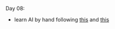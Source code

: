 Day 08:

- learn AI by hand following [this](https://www.youtube.com/playlist?list=PL0cq-CiC5Qhs9HcDnJpWuoDMrV0iPJ_-X) and [this](https://www.youtube.com/watch?v=idF6TiTGYsE)
